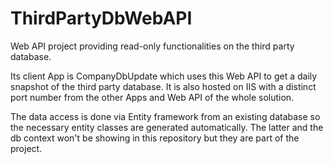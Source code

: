 # ThirdPartyDbWebAPI
Web API project providing read-only functionalities on the third party database.

Its client App is CompanyDbUpdate which uses this Web API to get a daily snapshot of the third party database.
It is also hosted on IIS with a distinct port number from the other Apps and Web API of the whole solution.

The data access is done via Entity framework from an existing database so the necessary entity classes are generated automatically. The latter and the db context won't be showing in this repository but they are part of the project.

